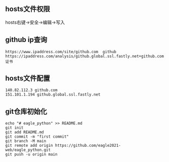## hosts文件权限
hosts右键->安全->编辑->写入
## github ip查询
```text
https://www.ipaddress.com/site/github.com  github
https://ipaddress.com/analysis/github.global.ssl.fastly.net+github.com 证书
```
## hosts文件配置
```text
140.82.112.3 github.com
151.101.1.194 github.global.ssl.fastly.net
```
## git仓库初始化
```shell
echo "# eagle_python" >> README.md
git init
git add README.md
git commit -m "first commit"
git branch -M main
git remote add origin https://github.com/eagle2021-web/eagle_python.git
git push -u origin main
```